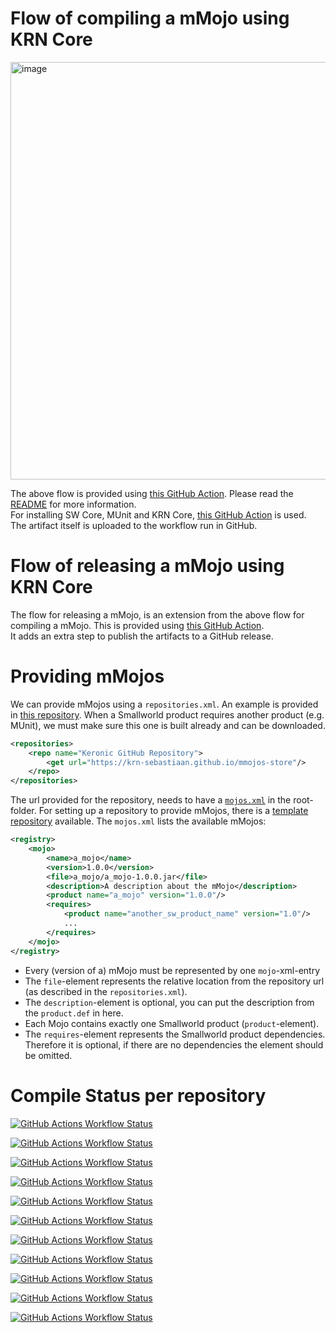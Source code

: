 # Flow of compiling a mMojo using KRN Core

<img width="668" alt="image" src="https://github.com/krn-sebastiaan/krn-sebastiaan/assets/159554287/d4e177dc-980c-4f28-875e-d9d2d31c50fc">

The above flow is provided using [this GitHub Action](https://github.com/krn-sebastiaan/actions/blob/main/compile/action.yml). Please read the [README](https://github.com/krn-sebastiaan/actions/blob/main/README.md) for more information.   
For installing SW Core, MUnit and KRN Core, [this GitHub Action](https://github.com/krn-sebastiaan/krn-core) is used.  
The artifact itself is uploaded to the workflow run in GitHub.

# Flow of releasing a mMojo using KRN Core

The flow for releasing a mMojo, is an extension from the above flow for compiling a mMojo. This is provided using [this GitHub Action](https://github.com/krn-sebastiaan/actions/blob/main/release/action.yml).  
It adds an extra step to publish the artifacts to a GitHub release.

# Providing mMojos

We can provide mMojos using a `repositories.xml`. An example is provided in [this repository](https://github.com/krn-sebastiaan/mmojo-repositories).
When a Smallworld product requires another product (e.g. MUnit), we must make sure this one is built already and can be downloaded.

```xml
<repositories>
	<repo name="Keronic GitHub Repository">
		<get url="https://krn-sebastiaan.github.io/mmojos-store"/>
	</repo>
</repositories>
```

The url provided for the repository, needs to have a [`mojos.xml`](https://github.com/krn-sebastiaan/mmojos-store/blob/main/mojos.xml) in the root-folder.
For setting up a repository to provide mMojos, there is a [template repository](https://github.com/krn-sebastiaan/mmojos-store-template) available.
The `mojos.xml` lists the available mMojos:

```xml
<registry>
	<mojo>
		<name>a_mojo</name>
		<version>1.0.0</version>
		<file>a_mojo/a_mojo-1.0.0.jar</file>
		<description>A description about the mMojo</description>
		<product name="a_mojo" version="1.0.0"/>
		<requires>
			<product name="another_sw_product_name" version="1.0"/>
			...
		</requires>
	</mojo>
</registry>
```

- Every (version of a) mMojo must be represented by one `mojo`-xml-entry
- The `file`-element represents the relative location from the repository url (as described in the `repositories.xml`).
- The `description`-element is optional, you can put the description from the `product.def` in here.
- Each Mojo contains exactly one Smallworld product (`product`-element).
- The `requires`-element represents the Smallworld product dependencies. Therefore it is optional, if there are no dependencies the element should be omitted.

# Compile Status per repository

[![GitHub Actions Workflow Status](https://img.shields.io/github/actions/workflow/status/krn-sebastiaan/analysis_workspace/compile.yml?label=analysis_workspace)](https://github.com/krn-sebastiaan/analysis_workspace/actions/workflows/compile.yml)

[![GitHub Actions Workflow Status](https://img.shields.io/github/actions/workflow/status/krn-sebastiaan/greeting/compile.yml?label=greeting)](https://github.com/krn-sebastiaan/greeting/actions/workflows/compile.yml)

[![GitHub Actions Workflow Status](https://img.shields.io/github/actions/workflow/status/krn-sebastiaan/hello_world/compile.yml?label=hello_world)](https://github.com/krn-sebastiaan/hello_world/actions/workflows/compile.yml)

[![GitHub Actions Workflow Status](https://img.shields.io/github/actions/workflow/status/krn-sebastiaan/munit/compile.yml?label=munit)](https://github.com/krn-sebastiaan/munit/actions/workflows/compile.yml)

[![GitHub Actions Workflow Status](https://img.shields.io/github/actions/workflow/status/krn-sebastiaan/record_serializers/compile.yml?label=record_serializers)](https://github.com/krn-sebastiaan/record_serializers/actions/workflows/compile.yml)

[![GitHub Actions Workflow Status](https://img.shields.io/github/actions/workflow/status/krn-sebastiaan/sw5-java-object-wrapper/compile.yml?label=sw5-java-object-wrapper)](https://github.com/krn-sebastiaan/sw5-java-object-wrapper/actions/workflows/compile.yml)

[![GitHub Actions Workflow Status](https://img.shields.io/github/actions/workflow/status/krn-sebastiaan/sw5_color_terminal/compile.yml?label=sw5_color_terminal)](https://github.com/krn-sebastiaan/sw5_color_terminal/actions/workflows/compile.yml)

[![GitHub Actions Workflow Status](https://img.shields.io/github/actions/workflow/status/krn-sebastiaan/sw5_openapi_interface_generator/compile.yml?label=sw5_openapi_interface_generator)](https://github.com/krn-sebastiaan/sw5_openapi_interface_generator/actions/workflows/compile.yml)

[![GitHub Actions Workflow Status](https://img.shields.io/github/actions/workflow/status/krn-sebastiaan/sw5_yaml/compile.yml?label=sw5_yaml)](https://github.com/krn-sebastiaan/sw5_yaml/actions/workflows/compile.yml)

[![GitHub Actions Workflow Status](https://img.shields.io/github/actions/workflow/status/krn-sebastiaan/sw_http_server/compile.yml?label=sw_http_server)](https://github.com/krn-sebastiaan/sw_http_server/actions/workflows/compile.yml)

[![GitHub Actions Workflow Status](https://img.shields.io/github/actions/workflow/status/krn-sebastiaan/sw_xsd_loader/compile.yml?label=sw_xsd_loader)](https://github.com/krn-sebastiaan/sw_xsd_loader/actions/workflows/compile.yml)
